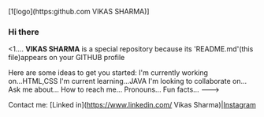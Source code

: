 [1[logo](https:github.com VIKAS SHARMA)]
### Hi there

<1....
**VIKAS SHARMA** is a special repository because its 'README.md'(this file)appears on your GITHUB profile

Here are some ideas to get you started:
I'm currently working on...HTML,CSS
I'm current learning...JAVA
I'm looking to collaborate on...
Ask me about...
How to reach me...
Pronouns...
Fun facts...
--->

Contact me:
[Linked in](https://www.linkedin.com/ Vikas Sharma)|[Instagram](https://www.instagram.com/Vikas_bhardwaj0610)

